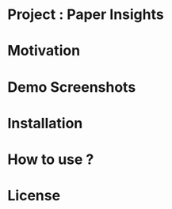 # Project : Paper Insights

# Motivation

# Demo Screenshots

# Installation

# How to use ?

# License